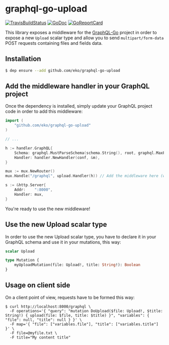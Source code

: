 graphql-go-upload
=================

[![TravisBuildStatus](https://api.travis-ci.org/eko/graphql-go-upload.svg?branch=master)](https://travis-ci.org/eko/graphql-go-upload)
[![GoDoc](https://godoc.org/github.com/eko/graphql-go-upload?status.png)](https://godoc.org/github.com/eko/graphql-go-upload)
[![GoReportCard](https://goreportcard.com/badge/github.com/eko/graphql-go-upload)](https://goreportcard.com/badge/github.com/eko/graphql-go-upload)

This library exposes a middleware for the [GraphQL-Go](https://github.com/graph-gophers/graphql-go) project in order to expose a new `Upload` scalar type and allow you to send `multipart/form-data` POST requests containing files and fields data.

Installation
------------

```bash
$ dep ensure --add github.com/eko/graphql-go-upload
```

Add the middleware handler in your GraphQL project
--------------------------------------------------

Once the dependency is installed, simply update your GraphQL project code in order to add this middleware:

```go
import (
    "github.com/eko/graphql-go-upload"
)

// ...

h := handler.GraphQL{
    Schema: graphql.MustParseSchema(schema.String(), root, graphql.MaxParallelism(maxParallelism), graphql.MaxDepth(maxDepth)),
    Handler: handler.NewHandler(conf, &m),
}

mux := mux.NewRouter()
mux.Handle("/graphql", upload.Handler(h)) // Add the middleware here (wrap the original handler)

s := &http.Server{
    Addr:    ":8000",
    Handler: mux,
}
```

You're ready to use the new middleware!

Use the new Upload scalar type
------------------------------

In order to use the new Upload scalar type, you have to declare it in your GraphQL schema and use it in your mutations, this way:

```graphql
scalar Upload

type Mutation {
    myUploadMutation(file: Upload!, title: String!): Boolean
}
```

Usage on client side
--------------------

On a client point of view, requests have to be formed this way:

```
$ curl http://localhost:8000/graphql \
  -F operations='{ "query": "mutation DoUpload($file: Upload!, $title: String!) { upload(file: $file, title: $title) }", "variables": { "file": null, "title": null } }' \
  -F map='{ "file": ["variables.file"], "title": ["variables.title"] }' \
  -F file=@myfile.txt \
  -F title="My content title"
```
